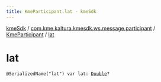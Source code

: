 ```yaml
---
title: KmeParticipant.lat - kmeSdk
---
```


[kmeSdk](../../index.html) / [com.kme.kaltura.kmesdk.ws.message.participant](../index.html) / [KmeParticipant](index.html) / [lat](./lat.html)

# lat

`@SerializedName("lat") var lat: `[`Double`](https://kotlinlang.org/api/latest/jvm/stdlib/kotlin/-double/index.html)`?`